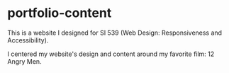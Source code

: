 # portfolio-content

This is a website I designed for SI 539 (Web Design: Responsiveness and Accessibility).

I centered my website's design and content around my favorite film: 12 Angry Men.
